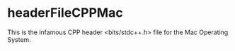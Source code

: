 # headerFileCPPMac
This is the infamous CPP header &lt;bits/stdc++.h> file for the Mac Operating System. 
